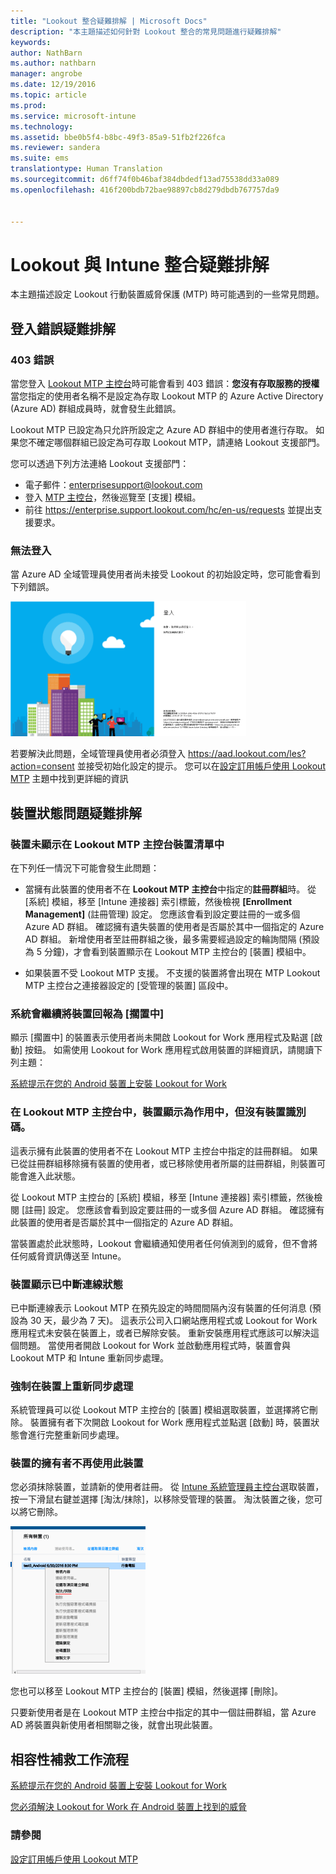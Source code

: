```yaml
---
title: "Lookout 整合疑難排解 | Microsoft Docs"
description: "本主題描述如何針對 Lookout 整合的常見問題進行疑難排解"
keywords: 
author: NathBarn
ms.author: nathbarn
manager: angrobe
ms.date: 12/19/2016
ms.topic: article
ms.prod: 
ms.service: microsoft-intune
ms.technology: 
ms.assetid: bbe0b5f4-b8bc-49f3-85a9-51fb2f226fca
ms.reviewer: sandera
ms.suite: ems
translationtype: Human Translation
ms.sourcegitcommit: d6ff74f0b46baf384dbdedf13ad75538dd33a089
ms.openlocfilehash: 416f200bdb72bae98897cb8d279dbdb767757da9


---
```


# <a name="troubleshoot-lookout-integration-with-intune"></a>Lookout 與 Intune 整合疑難排解
本主題描述設定 Lookout 行動裝置威脅保護 (MTP) 時可能遇到的一些常見問題。
## <a name="troubleshoot-login-errors"></a>登入錯誤疑難排解
### <a name="403-errors"></a>403 錯誤
當您登入 [Lookout MTP 主控台](https://aad.lookout.com)時可能會看到 403 錯誤：**您沒有存取服務的授權**  當您指定的使用者名稱不是設定為存取 Lookout MTP 的 Azure Active Directory (Azure AD) 群組成員時，就會發生此錯誤。

Lookout MTP 已設定為只允許所設定之 Azure AD 群組中的使用者進行存取。 如果您不確定哪個群組已設定為可存取 Lookout MTP，請連絡 Lookout 支援部門。

您可以透過下列方法連絡 Lookout 支援部門：

* 電子郵件：enterprisesupport@lookout.com
* 登入 [MTP 主控台](http://aad.lookout.com)，然後巡覽至 [支援] 模組。
* 前往 https://enterprise.support.lookout.com/hc/en-us/requests 並提出支援要求。

### <a name="unable-to-sign-in"></a>無法登入
當 Azure AD 全域管理員使用者尚未接受 Lookout 的初始設定時，您可能會看到下列錯誤。

![顯示登入錯誤之 Lookout 登入畫面的螢幕擷取畫面](../media/mtp/lookout-mtp-consent-not-accepted-error.png)

若要解決此問題，全域管理員使用者必須登入 https://aad.lookout.com/les?action=consent 並接受初始化設定的提示。 您可以在[設定訂用帳戶使用 Lookout MTP](../deploy-use/set-up-your-subscription-with-lookout-mtp.md) 主題中找到更詳細的資訊

## <a name="troubleshoot-device-status-issues"></a>裝置狀態問題疑難排解

### <a name="device-not-showing-up-in-the-lookout-mtp-console-device-list"></a>裝置未顯示在 Lookout MTP 主控台裝置清單中

在下列任一情況下可能會發生此問題：
* 當擁有此裝置的使用者不在 **Lookout MTP 主控台**中指定的**註冊群組**時。  從 [系統] 模組，移至 [Intune 連接器] 索引標籤，然後檢視 **[Enrollment Management]** (註冊管理) 設定。  您應該會看到設定要註冊的一或多個 Azure AD 群組。  確認擁有遺失裝置的使用者是否屬於其中一個指定的 Azure AD 群組。  新增使用者至註冊群組之後，最多需要經過設定的輪詢間隔 (預設為 5 分鐘)，才會看到裝置顯示在 Lookout MTP 主控台的 [裝置] 模組中。

* 如果裝置不受 Lookout MTP 支援。  不支援的裝置將會出現在 MTP Lookout MTP 主控台之連接器設定的 [受管理的裝置] 區段中。

### <a name="device-continues-to-be-reported-as-pending"></a>系統會繼續將裝置回報為 [擱置中]

顯示 [擱置中] 的裝置表示使用者尚未開啟 Lookout for Work 應用程式及點選 [啟動] 按鈕。 如需使用 Lookout for Work 應用程式啟用裝置的詳細資訊，請閱讀下列主題：

[系統提示在您的 Android 裝置上安裝 Lookout for Work ](http://docs.microsoft.com/intune/enduser/you-are-prompted-to-install-lookout-for-work-android)

### <a name="in-the-lookout-mtp-console-a-device-is-showing-as-active-but-does-not-have-a-device-id"></a>在 Lookout MTP 主控台中，裝置顯示為作用中，但沒有裝置識別碼。  
這表示擁有此裝置的使用者不在 Lookout MTP 主控台中指定的註冊群組。   如果已從註冊群組移除擁有裝置的使用者，或已移除使用者所屬的註冊群組，則裝置可能會進入此狀態。

從 Lookout MTP 主控台的 [系統] 模組，移至 [Intune 連接器] 索引標籤，然後檢閱 [註冊] 設定。  您應該會看到設定要註冊的一或多個 Azure AD 群組。  確認擁有此裝置的使用者是否屬於其中一個指定的 Azure AD 群組。  

當裝置處於此狀態時，Lookout 會繼續通知使用者任何偵測到的威脅，但不會將任何威脅資訊傳送至 Intune。

### <a name="device-shows-disconnected-state"></a>裝置顯示已中斷連線狀態

已中斷連線表示 Lookout MTP 在預先設定的時間間隔內沒有裝置的任何消息 (預設為 30 天，最少為 7 天)。 這表示公司入口網站應用程式或 Lookout for Work 應用程式未安裝在裝置上，或者已解除安裝。 重新安裝應用程式應該可以解決這個問題。 當使用者開啟 Lookout for Work 並啟動應用程式時，裝置會與 Lookout MTP 和 Intune 重新同步處理。    

### <a name="forcing-a-resync-on-the-device"></a>強制在裝置上重新同步處理
系統管理員可以從 Lookout MTP 主控台的 [裝置] 模組選取裝置，並選擇將它刪除。   裝置擁有者下次開啟 Lookout for Work 應用程式並點選 [啟動] 時，裝置狀態會進行完整重新同步處理。

### <a name="the-owner-of-the-device-is-no-longer-using-this-device"></a>裝置的擁有者不再使用此裝置
您必須抹除裝置，並請新的使用者註冊。  從 [Intune 系統管理員主控台](https://manage.microsoft.com)選取裝置，按一下滑鼠右鍵並選擇 [淘汰/抹除]，以移除受管理的裝置。 淘汰裝置之後，您可以將它刪除。

![Intune 管理主控台中顯示 [淘汰/抹除] 選項之 [裝置] 模組的螢幕擷取畫面](../media/mtp/mtp-retire-device-intune-console.png)

您也可以移至 Lookout MTP 主控台的 [裝置] 模組，然後選擇 [刪除]。  

只要新使用者是在 Lookout MTP 主控台中指定的其中一個註冊群組，當 Azure AD 將裝置與新使用者相關聯之後，就會出現此裝置。

## <a name="compliance-remediation-workflows"></a>相容性補救工作流程
[系統提示在您的 Android 裝置上安裝 Lookout for Work]( http://docs.microsoft.com/intune/enduser/you-are-prompted-to-install-lookout-for-work-android)

[您必須解決 Lookout for Work 在 Android 裝置上找到的威脅](http://docs.microsoft.com/intune/enduser/you-need-to-resolve-a-threat-found-by-lookout-for-work-android)


### <a name="see-also"></a>請參閱
[設定訂用帳戶使用 Lookout MTP](https://docs.microsoft.com/en-us/intune/deploy-use/set-up-your-subscription-with-lookout-mtp)



<!--HONumber=Dec16_HO2-->


